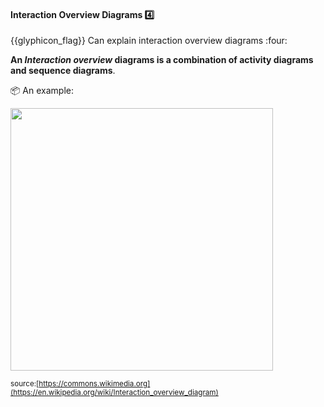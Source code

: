 <div id="title">

#### Interaction Overview Diagrams :four:

<span id="prereqs"></span>

</div>
<span id="outcomes">{{glyphicon_flag}} Can explain interaction overview diagrams :four:</span>

<div id="body">

**An _Interaction overview_ diagrams is a combination of activity diagrams and sequence diagrams**.

<tip-box> 

:package: An example:

<img src="{{baseUrl}}/modeling/modelingBehaviors/interactionOverviewDiagrams/images/diagram.png" height="420" />
<p/>

<sub>source:[https://commons.wikimedia.org](https://en.wikipedia.org/wiki/Interaction_overview_diagram)</sub>

</tip-box>

</div>

<div id="extras">
</div>